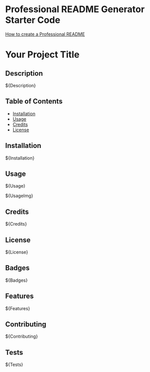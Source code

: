 # Professional README Generator Starter Code

[How to create a Professional README](./readme-guide.md)

 # Your Project Title

  ## Description 
  ${Description}
  
  
  ## Table of Contents
  
  
  * [Installation](#installation)
  * [Usage](#usage)
  * [Credits](#credits)
  * [License](#license)
  
  
  ## Installation
  
  ${Installation}
  
  
  ## Usage 
  
  ${Usage}

  ${UsageImg}
  
  
  ## Credits
  
  ${Credits}
  
  ## License
  
  ${License}
  
  
  
  
  ## Badges
  ${Badges}
 
  
  
  ## Features
  
  ${Features}
  
  
  ## Contributing
  
  ${Contributing}
  
  ## Tests
  
  ${Tests}